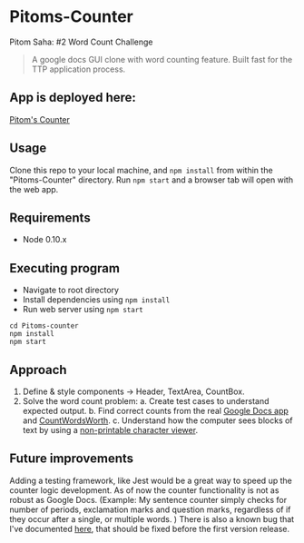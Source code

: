 # Pitoms-Counter

Pitom Saha: #2 Word Count Challenge  
>A google docs GUI clone with word counting feature. Built fast for the TTP application process.  

## App is deployed here:

[Pitom's Counter](https://pitoms-gdoc-counter.herokuapp.com/)

## Usage
Clone this repo to your local machine, and `npm install` from within the "Pitoms-Counter" directory.
Run `npm start` and a browser tab will open with the web app.

## Requirements

* Node 0.10.x

## Executing program

* Navigate to root directory
* Install dependencies using `npm install`
* Run web server using `npm start`
```
cd Pitoms-counter
npm install
npm start
```

## Approach
1. Define & style components -> Header, TextArea, CountBox.
2. Solve the word count problem:
  a. Create test cases to understand expected output.
  b. Find correct counts from the real [Google Docs app](https://docs.google.com/document/u/0/) and [CountWordsWorth](http://countwordsworth.com/).
  c. Understand how the computer sees blocks of text by using a [non-printable character viewer](https://www.soscisurvey.de/tools/view-chars.php).
  

## Future improvements
Adding a testing framework, like Jest would be a great way to speed up the counter logic development. As of now the counter functionality is not as robust as Google Docs. (Example: My sentence counter simply checks for number of periods, exclamation marks and question marks, regardless of if they occur after a single, or multiple words. )
There is also a known bug that I've documented [here](https://github.com/pitoms/Pitoms-Counter/issues/1), that should be fixed before the first version release.

